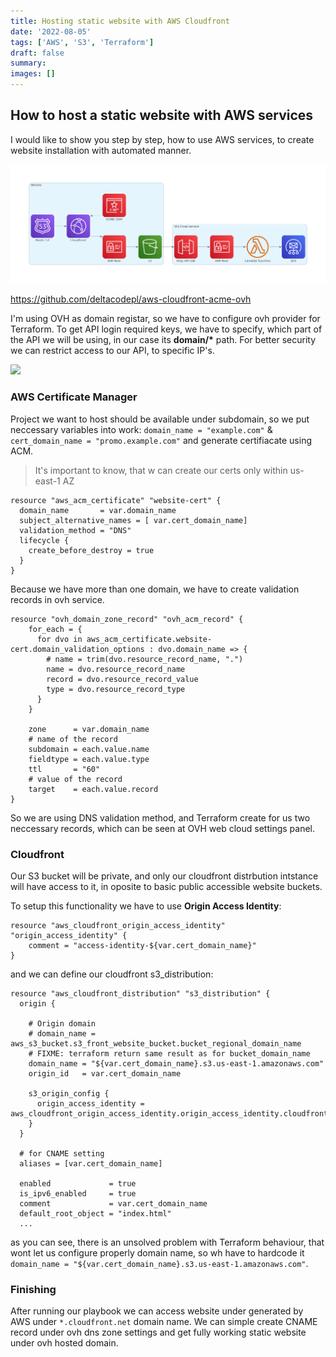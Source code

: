 ```yaml
---
title: Hosting static website with AWS Cloudfront
date: '2022-08-05'
tags: ['AWS', 'S3', 'Terraform']
draft: false
summary:
images: []
---
```


## How to host a static website with AWS services

I would like to show you step by step, how to use AWS services, to create website installation with automated manner.

![diagram/diagrams_image.png](https://github.com/deltacodepl/aws-cloudfront-acme-ovh/blob/main/diagram/diagrams_image.png?raw=true)

https://github.com/deltacodepl/aws-cloudfront-acme-ovh

I'm using OVH as domain registar, so we have to configure ovh provider for Terraform.
To get API login required keys, we have to specify, which part of the API we will be using, in our case its **domain/\*** path. For better security we can restrict access to our API, to specific IP's.

<Image src="/static/images/ovh-cloud.png" width={350} height={400} />

### AWS Certificate Manager

Project we want to host should be available under subdomain, so we put neccessary variables into work: `domain_name = "example.com"` & `cert_domain_name = "promo.example.com"` and generate certifiacate using ACM.

> It's important to know, that w can create our certs only within us-east-1 AZ

```hcl
resource "aws_acm_certificate" "website-cert" {
  domain_name       = var.domain_name
  subject_alternative_names = [ var.cert_domain_name]
  validation_method = "DNS"
  lifecycle {
    create_before_destroy = true
  }
}
```

Because we have more than one domain, we have to create validation records in ovh service.

```hcl
resource "ovh_domain_zone_record" "ovh_acm_record" {
    for_each = {
      for dvo in aws_acm_certificate.website-cert.domain_validation_options : dvo.domain_name => {
        # name = trim(dvo.resource_record_name, ".")
        name = dvo.resource_record_name
        record = dvo.resource_record_value
        type = dvo.resource_record_type
      }
    }

    zone      = var.domain_name
    # name of the record
    subdomain = each.value.name
    fieldtype = each.value.type
    ttl       = "60"
    # value of the record
    target    = each.value.record
}
```

So we are using DNS validation method, and Terraform create for us two neccessary records, which can be seen at OVH web cloud settings panel.

### Cloudfront

Our S3 bucket will be private, and only our cloudfront distrbution intstance will have access to it, in oposite to basic public accessible website buckets.

To setup this functionality we have to use **Origin Access Identity**:

```hcl
resource "aws_cloudfront_origin_access_identity" "origin_access_identity" {
    comment = "access-identity-${var.cert_domain_name}"
}

```

and we can define our cloudfront s3_distribution:

```hcl
resource "aws_cloudfront_distribution" "s3_distribution" {
  origin {

    # Origin domain
    # domain_name = aws_s3_bucket.s3_front_website_bucket.bucket_regional_domain_name
    # FIXME: terraform return same result as for bucket_domain_name
    domain_name = "${var.cert_domain_name}.s3.us-east-1.amazonaws.com"
    origin_id   = var.cert_domain_name

    s3_origin_config {
      origin_access_identity = aws_cloudfront_origin_access_identity.origin_access_identity.cloudfront_access_identity_path
    }
  }

  # for CNAME setting
  aliases = [var.cert_domain_name]

  enabled             = true
  is_ipv6_enabled     = true
  comment             = var.cert_domain_name
  default_root_object = "index.html"
  ...
```

as you can see, there is an unsolved problem with Terraform behaviour, that wont let us configure properly domain name, so wh have to hardcode it `domain_name = "${var.cert_domain_name}.s3.us-east-1.amazonaws.com"`.

### Finishing

After running our playbook we can access website under generated by AWS under `*.cloudfront.net` domain name.
We can simple create CNAME record under ovh dns zone settings and get fully working static website under ovh hosted domain.
